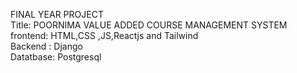 FINAL YEAR PROJECT<br>
Title: POORNIMA VALUE ADDED COURSE MANAGEMENT SYSTEM <br>
frontend: HTML,CSS ,JS,Reactjs and Tailwind
<br>
Backend : Django <br>
Datatbase: Postgresql<br>

